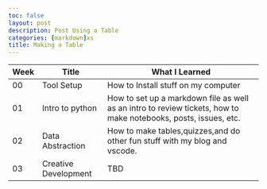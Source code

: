 ```yaml
---
toc: false
layout: post
description: Post Using a Table
categories: [markdown]xs
title: Making a Table
---
```


|Week |Title        |What I Learned                     |
|-----|-------------|-----------------------------------|
|00   |Tool Setup   |How to Install stuff on my computer|
|01   |Intro to python |How to set up a markdown file as well as an intro to review tickets, how to make notebooks, posts, issues, etc.|
|02   |Data Abstraction   |How to make tables,quizzes,and do other fun stuff with my blog and vscode.|
|03   |Creative Development |TBD  | 
